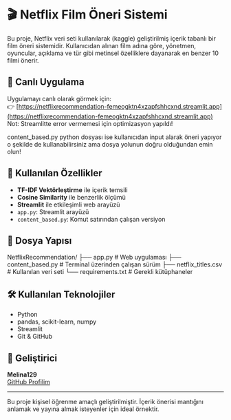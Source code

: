 # 🎬 Netflix Film Öneri Sistemi

Bu proje, Netflix veri seti kullanılarak (kaggle) geliştirilmiş içerik tabanlı bir film öneri sistemidir. Kullanıcıdan alınan film adına göre, yönetmen, oyuncular, açıklama ve tür gibi metinsel özelliklere dayanarak en benzer 10 filmi önerir.

## 🚀 Canlı Uygulama

Uygulamayı canlı olarak görmek için:  
👉 [https://netflixrecommendation-femeogktn4xzapfshhcxnd.streamlit.app](https://netflixrecommendation-femeogktn4xzapfshhcxnd.streamlit.app)
Not: Streamlitte error vermemesi için optimizasyon yapıldı!

content_based.py python dosyası ise kullanıcıdan input alarak öneri yapıyor o şekilde de kullanabilirsiniz ama dosya yolunun doğru olduğundan emin olun!

## 📌 Kullanılan Özellikler

- **TF-IDF Vektörleştirme** ile içerik temsili
- **Cosine Similarity** ile benzerlik ölçümü
- **Streamlit** ile etkileşimli web arayüzü
- `app.py`: Streamlit arayüzü
- `content_based.py`: Komut satırından çalışan versiyon

## 📂 Dosya Yapısı

NetflixRecommendation/
├── app.py # Web uygulaması
├── content_based.py # Terminal üzerinden çalışan sürüm
├── netflix_titles.csv # Kullanılan veri seti
└── requirements.txt # Gerekli kütüphaneler

## 🛠️ Kullanılan Teknolojiler

- Python
- pandas, scikit-learn, numpy
- Streamlit
- Git & GitHub

## 👤 Geliştirici

**Melina129**  
[GitHub Profilim](https://github.com/Melina129)

---

Bu proje kişisel öğrenme amaçlı geliştirilmiştir. İçerik önerisi mantığını anlamak ve yayına almak isteyenler için ideal örnektir.
